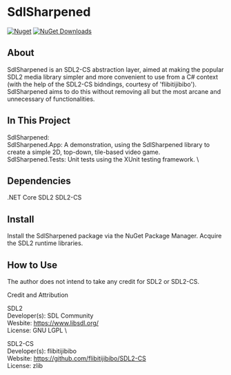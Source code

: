 # SdlSharpened
[![Nuget](https://img.shields.io/nuget/v/SdlSharpened)](https://www.nuget.org/packages/SdlSharpened/)
[![NuGet Downloads](https://img.shields.io/nuget/dt/SdlSharpened.svg)](https://www.nuget.org/packages/SdlSharpened/)

About
---
SdlSharpened is an SDL2-CS abstraction layer, aimed at making the popular SDL2 media library simpler and more convenient to use from a C# context (with the help of the SDL2-CS bidndings, courtesy of 'flibitijibibo'). SdlSharpened aims to do this without removing all but the most arcane and unnecessary of functionalities.

In This Project
---
SdlSharpened: \
SdlSharpened.App: A demonstration, using the SdlSharpened library to create a simple 2D, top-down, tile-based video game. \
SdlSharpened.Tests: Unit tests using the XUnit testing framework. \

Dependencies
---
.NET Core
SDL2
SDL2-CS

Install
---
Install the SdlSharpened package via the NuGet Package Manager.
Acquire the SDL2 runtime libraries.

How to Use
---

The author does not intend to take any credit for SDL2 or SDL2-CS.

Credit and Attribution

SDL2 \
Developer(s): SDL Community \
Wesbite: https://www.libsdl.org/ \
License: GNU LGPL \

SDL2-CS \
Developer(s): flibitijibibo \
Website: https://github.com/flibitijibibo/SDL2-CS \
License: zlib
